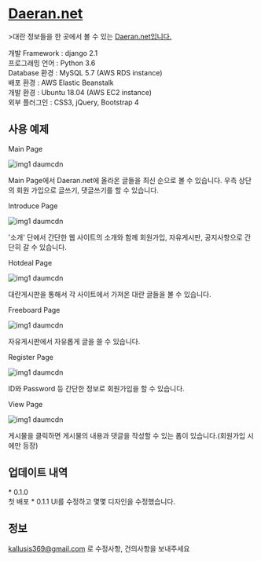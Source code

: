 # [Daeran.net](Daeran.net)

\>대란 정보들을 한 곳에서 볼 수 있는 [Daeran.net입니다.](Daeran.net%EC%9E%85%EB%8B%88%EB%8B%A4.)

개발 Framework : django 2.1  
프로그래밍 언어 : Python 3.6  
Database 환경 : MySQL 5.7 (AWS RDS instance)  
배포 환경 : AWS Elastic Beanstalk  
개발 환경 : Ubuntu 18.04 (AWS EC2 instance)  
외부 플러그인 : CSS3, jQuery, Bootstrap 4

## 사용 예제

Main Page

![img1 daumcdn](https://user-images.githubusercontent.com/45918816/78887578-1770a800-7a9b-11ea-83ee-1d556e6501bb.png)

Main Page에서 Daeran.net에 올라온 글들을 최신 순으로 볼 수 있습니다. 우측 상단의 회원 가입으로 글쓰기, 댓글쓰기를 할 수 있습니다.

Introduce Page

![img1 daumcdn](https://user-images.githubusercontent.com/45918816/78887628-2b1c0e80-7a9b-11ea-8d03-072c692ab2dd.png)


'소개' 단에서 간단한 웹 사이트의 소개와 함께 회원가입, 자유게시판, 공지사항으로 간단히 갈 수 있습니다.

Hotdeal Page

![img1 daumcdn](https://user-images.githubusercontent.com/45918816/78887654-32431c80-7a9b-11ea-9700-ecce8264d3ea.png)

대란게시판을 통해서 각 사이트에서 가져온 대란 글들을 볼 수 있습니다.

Freeboard Page

![img1 daumcdn](https://user-images.githubusercontent.com/45918816/78887667-3838fd80-7a9b-11ea-80ad-f8042bbd4b6e.png)

자유게시판에서 자유롭게 글을 쓸 수 있습니다.

Register Page

![img1 daumcdn](https://user-images.githubusercontent.com/45918816/78887677-3ff8a200-7a9b-11ea-9776-83c99866479d.png)

ID와 Password 등 간단한 정보로 회원가입을 할 수 있습니다.

View Page

![img1 daumcdn](https://user-images.githubusercontent.com/45918816/78887698-4dae2780-7a9b-11ea-87d6-0e500e1dcc9b.png)

게시물을 클릭하면 게시물의 내용과 댓글을 작성할 수 있는 폼이 있습니다.(회원가입 시에만 등장)

## 업데이트 내역

\* 0.1.0  
 첫 배포
 \* 0.1.1
 UI를 수정하고 몇몇 디자인을 수정했습니다.

## 정보

[kallusis369@gmail.com](mailto:kallusis369@gmail.com) 로 수정사항, 건의사항을 보내주세요
